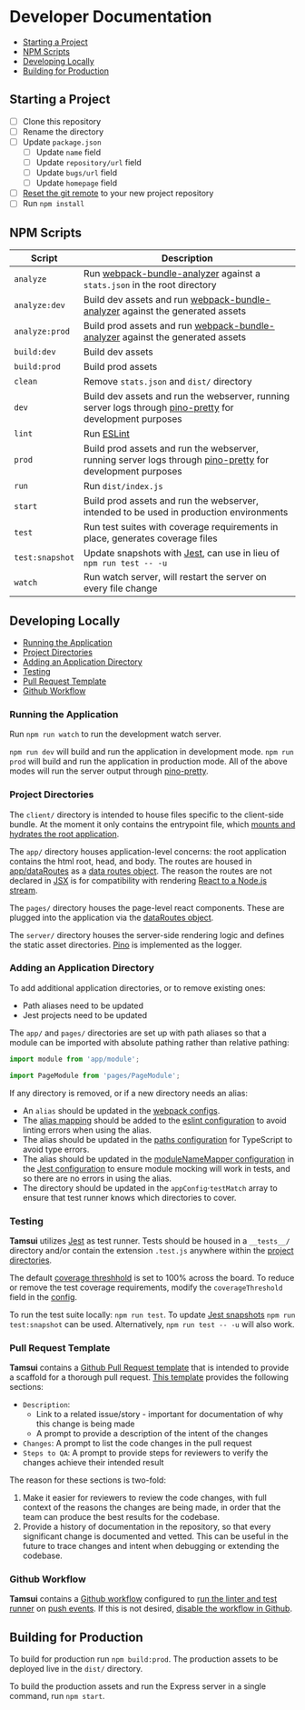 # Developer Documentation
* [Starting a Project](#starting-a-project)
* [NPM Scripts](#npm-scripts)
* [Developing Locally](#developing-locally)
* [Building for Production](#building-for-production)

## Starting a Project
- [ ] Clone this repository
- [ ] Rename the directory
- [ ] Update `package.json`
  - [ ] Update `name` field
  - [ ] Update `repository/url` field
  - [ ] Update `bugs/url` field
  - [ ] Update `homepage` field
- [ ] [Reset the git remote](https://docs.github.com/en/get-started/getting-started-with-git/managing-remote-repositories#changing-a-remote-repositorys-url) to your new project repository
- [ ] Run `npm install`

## NPM Scripts
| Script          | Description                                                                                                                                        |
| --------------- | -------------------------------------------------------------------------------------------------------------------------------------------------- |
| `analyze`       | Run [webpack-bundle-analyzer](https://www.npmjs.com/package/webpack-bundle-analyzer) against a `stats.json` in the root directory                  |
| `analyze:dev`   | Build dev assets and run [webpack-bundle-analyzer](https://www.npmjs.com/package/webpack-bundle-analyzer) against the generated assets             |
| `analyze:prod`  | Build prod assets and run [webpack-bundle-analyzer](https://www.npmjs.com/package/webpack-bundle-analyzer) against the generated assets            |
| `build:dev`     | Build dev assets                                                                                                                                   |
| `build:prod`    | Build prod assets                                                                                                                                  |
| `clean`         | Remove `stats.json` and `dist/` directory                                                                                                          |
| `dev`           | Build dev assets and run the webserver, running server logs through [pino-pretty](https://github.com/pinojs/pino-pretty) for development purposes  |
| `lint`          | Run [ESLint](https://eslint.org/)                                                                                                                  |
| `prod`          | Build prod assets and run the webserver, running server logs through [pino-pretty](https://github.com/pinojs/pino-pretty) for development purposes |
| `run`           | Run `dist/index.js`                                                                                                                                |
| `start`         | Build prod assets and run the webserver, intended to be used in production environments                                                            |
| `test`          | Run test suites with coverage requirements in place, generates coverage files                                                                      |
| `test:snapshot` | Update snapshots with [Jest](https://jestjs.io/), can use in lieu of `npm run test -- -u`                                                          |
| `watch`         | Run watch server, will restart the server on every file change                                                                                     |

## Developing Locally
* [Running the Application](#running-the-application)
* [Project Directories](#project-directories)
* [Adding an Application Directory](#adding-an-application-directory)
* [Testing](#testing)
* [Pull Request Template](#pull-request-template)
* [Github Workflow](#github-workflow)

### Running the Application
Run `npm run watch` to run the development watch server.

`npm run dev` will build and run the application in development mode. `npm run prod` will build and run the application in production mode. All of the above modes will run the server output through [pino-pretty](https://github.com/pinojs/pino-pretty).

### Project Directories
The `client/` directory is intended to house files specific to the client-side bundle. At the moment it only contains the entrypoint file, which [mounts and hydrates the root application](https://react.dev/reference/react-dom/client/hydrateRoot).

The `app/` directory houses application-level concerns: the root application contains the html root, head, and body. The routes are housed in [app/dataRoutes](../app/dataRoutes) as a [data routes object](https://reactrouter.com/en/main/route/route). The reason the routes are not declared in [JSX](https://react.dev/learn/writing-markup-with-jsx) is for compatibility with rendering [React to a Node.js stream](https://react.dev/reference/react-dom/server/renderToPipeableStream).

The `pages/` directory houses the page-level react components. These are plugged into the application via the [dataRoutes object](../app/dataRoutes).

The `server/` directory houses the server-side rendering logic and defines the static asset directories. [Pino](https://getpino.io/) is implemented as the logger.

### Adding an Application Directory
To add additional application directories, or to remove existing ones:
* Path aliases need to be updated
* Jest projects need to be updated

The `app/` and `pages/` directories are set up with path aliases so that a module can be imported with absolute pathing rather than relative pathing:

```javascript
import module from 'app/module';

import PageModule from 'pages/PageModule';
```

If any directory is removed, or if a new directory needs an alias:
* An `alias` should be updated in the [webpack configs](../webpack/resolve.js).
* The [alias mapping](https://github.com/johvin/eslint-import-resolver-alias?tab=readme-ov-file#usage) should be added to the [eslint configuration](../.eslintrc.js) to avoid linting errors when using the alias.
* The alias should be updated in the [paths configuration](https://www.typescriptlang.org/tsconfig#paths) for TypeScript to avoid type errors.
* The alias should be updated in the [moduleNameMapper configuration](https://jestjs.io/docs/configuration#modulenamemapper-objectstring-string--arraystring) in the [Jest configuration](../jest.config.js) to ensure module mocking will work in tests, and so there are no errors in using the alias.
* The directory should be updated in the `appConfig`·`testMatch` array to ensure that test runner knows which directories to cover.

### Testing
**Tamsui** utilizes [Jest](https://jestjs.io/) as test runner. Tests should be housed in a `__tests__/` directory and/or contain the extension `.test.js` anywhere within the [project directories](#project-directories).

The default [coverage threshhold](https://jestjs.io/docs/configuration#coveragethreshold-object) is set to 100% across the board. To reduce or remove the test coverage requirements, modify the `coverageThreshold` field in the [config](../jest.config.js).

To run the test suite locally: `npm run test`. To update [Jest snapshots](https://jestjs.io/docs/snapshot-testing) `npm run test:snapshot` can be used. Alternatively, `npm run test -- -u` will also work.

### Pull Request Template
**Tamsui** contains a [Github Pull Request template](https://docs.github.com/en/communities/using-templates-to-encourage-useful-issues-and-pull-requests/creating-a-pull-request-template-for-your-repository) that is intended to provide a scaffold for a thorough pull request. [This template](../.github/pull_request_template.md) provides the following sections:

* `Description`:
  * Link to a related issue/story - important for documentation of why this change is being made
  * A prompt to provide a description of the intent of the changes
* `Changes`: A prompt to list the code changes in the pull request
* `Steps to QA`: A prompt to provide steps for reviewers to verify the changes achieve their intended result

The reason for these sections is two-fold:
1. Make it easier for reviewers to review the code changes, with full context of the reasons the changes are being made, in order that the team can produce the best results for the codebase.
2. Provide a history of documentation in the repository, so that every significant change is documented and vetted. This can be useful in the future to trace changes and intent when debugging or extending the codebase.

### Github Workflow
**Tamsui** contains a [Github workflow](https://docs.github.com/en/actions/using-workflows/about-workflows) configured to [run the linter and test runner](../.github/workflows/lint-test.yml) on [push events](https://docs.github.com/en/actions/using-workflows/events-that-trigger-workflows#push). If this is not desired, [disable the workflow in Github](https://docs.github.com/en/actions/using-workflows/disabling-and-enabling-a-workflow#disabling-a-workflow).

## Building for Production
To build for production run `npm build:prod`. The production assets to be deployed live in the `dist/` directory.

To build the production assets and run the Express server in a single command, run `npm start`.
